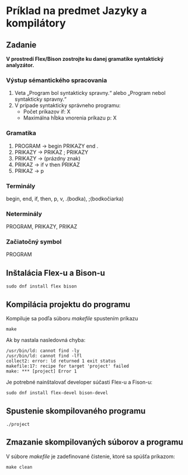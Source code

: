 # Príklad na predmet Jazyky a kompilátory

## Zadanie

**V prostredí Flex/Bison zostrojte ku danej gramatike syntaktický analyzátor.**

### Výstup sémantického spracovania
1. Veta „Program bol syntakticky spravny.“ alebo „Program nebol syntakticky spravny.“
1. V prípade syntakticky správneho programu:
	- Počet príkazov if: X
	- Maximálna hĺbka vnorenia príkazu p: X

### Gramatika
1. PROGRAM → begin PRIKAZY end .
1. PRIKAZY → PRIKAZ ; PRIKAZY
1. PRIKAZY → (prázdny znak)
1. PRIKAZ  → if v then PRIKAZ
1. PRIKAZ  → p

### Terminály
begin, end, if, then, p, v, .(bodka), ;(bodkočiarka)

### Neterminály
PROGRAM, PRIKAZY, PRIKAZ

### Začiatočný symbol
PROGRAM

## Inštalácia Flex-u a Bison-u

```
sudo dnf install flex bison
```

## Kompilácia projektu do programu

Kompiluje sa podľa súboru *makefile* spustením príkazu
```
make
```

Ak by nastala nasledovná chyba:
```
/usr/bin/ld: cannot find -ly
/usr/bin/ld: cannot find -lfl
collect2: error: ld returned 1 exit status
makefile:17: recipe for target 'project' failed
make: *** [project] Error 1
```
Je potrebné nainštalovať developer súčasti Flex-u a Fison-u:
```
sudo dnf install flex-devel bison-devel
```

## Spustenie skompilovaného programu

```
./project
```

## Zmazanie skompilovaných súborov a programu

V súbore *makefile* je zadefinované čistenie, ktoré sa spúšťa príkazom:
```
make clean
```
